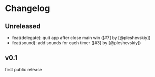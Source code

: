 # Changelog

## Unreleased

- feat(delegate): quit app after close main win ([#7] by [@pleshevskiy])
- feat(sound): add sounds for each timer ([#3] by [@pleshevskiy])

## v0.1

first public release
